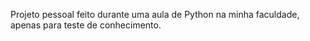 Projeto pessoal feito durante uma aula de Python na minha faculdade, apenas para teste de conhecimento.
